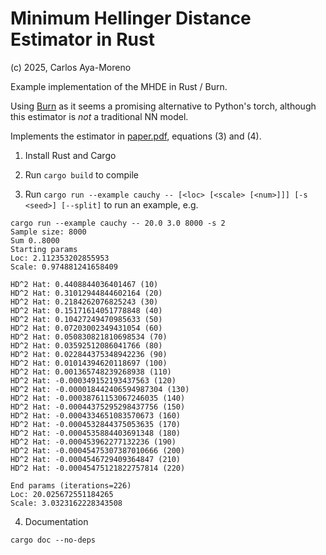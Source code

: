 # Minimum Hellinger Distance Estimator in Rust

(c) 2025, Carlos Aya-Moreno

Example implementation of the MHDE in Rust / Burn.

Using [Burn](https://burn.dev/) as it seems a promising alternative to Python's torch,
although this estimator is _not_ a traditional NN model.

Implements the estimator in [paper.pdf](paper.pdf), equations (3) and (4).

1. Install Rust and Cargo

2. Run `cargo build` to compile

3. Run `cargo run --example cauchy -- [<loc> [<scale> [<num>]]] [-s <seed>] [--split]` to run an example, e.g.

```
cargo run --example cauchy -- 20.0 3.0 8000 -s 2
Sample size: 8000
Sum 0..8000
Starting params
Loc: 2.112353202855953
Scale: 0.974881241658409

HD^2 Hat: 0.4408844036401467 (10)
HD^2 Hat: 0.31012944844602164 (20)
HD^2 Hat: 0.2184262076825243 (30)
HD^2 Hat: 0.15171614051778848 (40)
HD^2 Hat: 0.10427249470985633 (50)
HD^2 Hat: 0.07203002349431054 (60)
HD^2 Hat: 0.050830821810698534 (70)
HD^2 Hat: 0.03592512086041766 (80)
HD^2 Hat: 0.022844375348942236 (90)
HD^2 Hat: 0.01014394620118697 (100)
HD^2 Hat: 0.001365748239268938 (110)
HD^2 Hat: -0.000349152193437563 (120)
HD^2 Hat: -0.000018442406594987304 (130)
HD^2 Hat: -0.00038761153067246035 (140)
HD^2 Hat: -0.00044375295298437756 (150)
HD^2 Hat: -0.0004334651083570673 (160)
HD^2 Hat: -0.0004532844375053635 (170)
HD^2 Hat: -0.0004535884403691348 (180)
HD^2 Hat: -0.000453962277132236 (190)
HD^2 Hat: -0.00045475307387010666 (200)
HD^2 Hat: -0.0004546729409364847 (210)
HD^2 Hat: -0.00045475121822757814 (220)

End params (iterations=226)
Loc: 20.025672551184265
Scale: 3.0323162228343508
```

4. Documentation

```
cargo doc --no-deps
```
